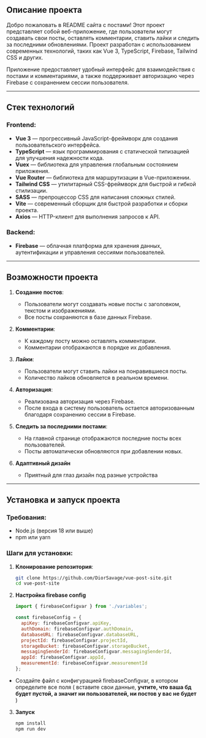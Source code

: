 ## Описание проекта

Добро пожаловать в README сайта с постами! Этот проект представляет собой веб-приложение, где пользователи могут создавать свои посты, оставлять комментарии, ставить лайки и следить за последними обновлениями. Проект разработан с использованием современных технологий, таких как Vue 3, TypeScript, Firebase, Tailwind CSS и других.

Приложение предоставляет удобный интерфейс для взаимодействия с постами и комментариями, а также поддерживает авторизацию через Firebase с сохранением сессии пользователя.

---

## Стек технологий

### Frontend:
- **Vue 3** — прогрессивный JavaScript-фреймворк для создания пользовательского интерфейса.
- **TypeScript** — язык программирования с статической типизацией для улучшения надежности кода.
- **Vuex** — библиотека для управления глобальным состоянием приложения.
- **Vue Router** — библиотека для маршрутизации в Vue-приложении.
- **Tailwind CSS** — утилитарный CSS-фреймворк для быстрой и гибкой стилизации.
- **SASS** — препроцессор CSS для написания сложных стилей.
- **Vite** — современный сборщик для быстрой разработки и сборки проекта.
- **Axios** — HTTP-клиент для выполнения запросов к API.

### Backend:
- **Firebase** — облачная платформа для хранения данных, аутентификации и управления сессиями пользователей.
---

## Возможности проекта

1. **Создание постов**:
   - Пользователи могут создавать новые посты с заголовком, текстом и изображениями.
   - Все посты сохраняются в базе данных Firebase.

2. **Комментарии**:
   - К каждому посту можно оставлять комментарии.
   - Комментарии отображаются в порядке их добавления.

3. **Лайки**:
   - Пользователи могут ставить лайки на понравившиеся посты.
   - Количество лайков обновляется в реальном времени.

4. **Авторизация**:
   - Реализована авторизация через Firebase.
   - После входа в систему пользователь остается авторизованным благодаря сохранению сессии в Firebase.

5. **Следить за последними постами**:
   - На главной странице отображаются последние посты всех пользователей.
   - Посты автоматически обновляются при добавлении новых.

6. **Адаптивный дизайн**
   - Приятный для глаз дизайн под разные устройства
---

## Установка и запуск проекта

### Требования:
- Node.js (версия 18 или выше)
- npm или yarn

### Шаги для установки:

1. **Клонирование репозитория**:
   ```bash
   git clone https://github.com/DiorSavage/vue-post-site.git
   cd vue-post-site
   ```
2. **Настройка firebase config**
    ```js
    import { firebaseConfigvar } from './variables';
    
    const firebaseConfig = {
      apiKey: firebaseConfigvar.apiKey,
      authDomain: firebaseConfigvar.authDomain,
      databaseURL: firebaseConfigvar.databaseURL,
      projectId: firebaseConfigvar.projectId,
      storageBucket: firebaseConfigvar.storageBucket,
      messagingSenderId: firebaseConfigvar.messagingSenderId,
      appId: firebaseConfigvar.appId,
      measurementId: firebaseConfigvar.measurementId
    };
    ```
 - Создайте файл с конфигурацией firebaseConfigvar, в котором определите все поля ( вставите свои данные, **учтите, что ваша бд будет пустой, а значит ни пользователей, ни постов у вас не будет** )

3. **Запуск**
    ```bash
    npm install
    npm run dev
    ```
